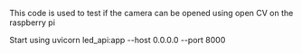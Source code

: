 This code is used to test if the camera can be opened using open CV on the raspberry pi

Start using uvicorn led_api:app --host 0.0.0.0 --port 8000

